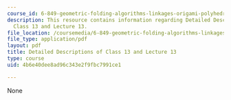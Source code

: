 ```yaml
---
course_id: 6-849-geometric-folding-algorithms-linkages-origami-polyhedra-fall-2012
description: This resource contains information regarding Detailed Descriptions of
  Class 13 and Lecture 13.
file_location: /coursemedia/6-849-geometric-folding-algorithms-linkages-origami-polyhedra-fall-2012/4b6e40dee8ad96c343e2f9fbc7991ce1_MIT6_849F12_desc13.pdf
file_type: application/pdf
layout: pdf
title: Detailed Descriptions of Class 13 and Lecture 13
type: course
uid: 4b6e40dee8ad96c343e2f9fbc7991ce1

---
```

None